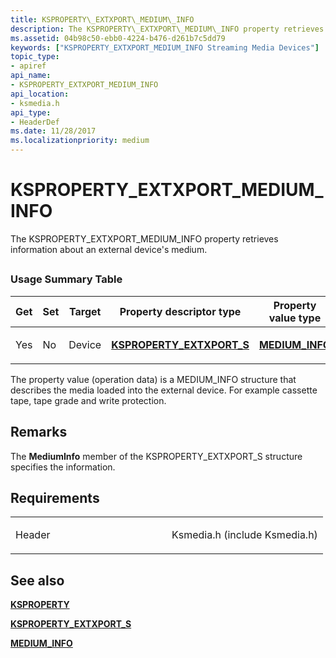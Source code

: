 ```yaml
---
title: KSPROPERTY\_EXTXPORT\_MEDIUM\_INFO
description: The KSPROPERTY\_EXTXPORT\_MEDIUM\_INFO property retrieves information about an external device's medium.
ms.assetid: 04b98c50-ebb0-4224-b476-d261b7c5dd79
keywords: ["KSPROPERTY_EXTXPORT_MEDIUM_INFO Streaming Media Devices"]
topic_type:
- apiref
api_name:
- KSPROPERTY_EXTXPORT_MEDIUM_INFO
api_location:
- ksmedia.h
api_type:
- HeaderDef
ms.date: 11/28/2017
ms.localizationpriority: medium
---
```


# KSPROPERTY\_EXTXPORT\_MEDIUM\_INFO


The KSPROPERTY\_EXTXPORT\_MEDIUM\_INFO property retrieves information about an external device's medium.

## <span id="ddk_ksproperty_extxport_medium_info_ks"></span><span id="DDK_KSPROPERTY_EXTXPORT_MEDIUM_INFO_KS"></span>


### Usage Summary Table

<table>
<colgroup>
<col width="20%" />
<col width="20%" />
<col width="20%" />
<col width="20%" />
<col width="20%" />
</colgroup>
<thead>
<tr class="header">
<th>Get</th>
<th>Set</th>
<th>Target</th>
<th>Property descriptor type</th>
<th>Property value type</th>
</tr>
</thead>
<tbody>
<tr class="odd">
<td><p>Yes</p></td>
<td><p>No</p></td>
<td><p>Device</p></td>
<td><p><a href="/windows-hardware/drivers/ddi/ksmedia/ns-ksmedia-ksproperty_extxport_s" data-raw-source="[&lt;strong&gt;KSPROPERTY_EXTXPORT_S&lt;/strong&gt;](/windows-hardware/drivers/ddi/ksmedia/ns-ksmedia-ksproperty_extxport_s)"><strong>KSPROPERTY_EXTXPORT_S</strong></a></p></td>
<td><p><a href="/windows-hardware/drivers/ddi/ksmedia/ns-ksmedia-medium_info" data-raw-source="[&lt;strong&gt;MEDIUM_INFO&lt;/strong&gt;](/windows-hardware/drivers/ddi/ksmedia/ns-ksmedia-medium_info)"><strong>MEDIUM_INFO</strong></a></p></td>
</tr>
</tbody>
</table>

 

The property value (operation data) is a MEDIUM\_INFO structure that describes the media loaded into the external device. For example cassette tape, tape grade and write protection.

Remarks
-------

The **MediumInfo** member of the KSPROPERTY\_EXTXPORT\_S structure specifies the information.

Requirements
------------

<table>
<colgroup>
<col width="50%" />
<col width="50%" />
</colgroup>
<tbody>
<tr class="odd">
<td><p>Header</p></td>
<td>Ksmedia.h (include Ksmedia.h)</td>
</tr>
</tbody>
</table>

## See also


[**KSPROPERTY**](/windows-hardware/drivers/ddi/ks/ns-ks-ksidentifier)

[**KSPROPERTY\_EXTXPORT\_S**](/windows-hardware/drivers/ddi/ksmedia/ns-ksmedia-ksproperty_extxport_s)

[**MEDIUM\_INFO**](/windows-hardware/drivers/ddi/ksmedia/ns-ksmedia-medium_info)

